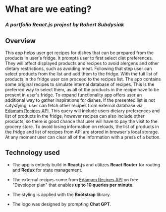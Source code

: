 # What are we eating? 
### _A portfolio **React.js** project by Robert Subdysiak_

## Overview

This app helps user get recipes for dishes that can be prepared from the products in user's fridge.
It prompts user to first select diet preferences. They will affect displayed products and recipes to avoid alergens and other dietary restrictions, such as avoiding meat.
Following that step user can select products from the list and add them to the fridge.
With the full list of products in the fridge user can proceed to the recipes list. The app contains some original recipes to simulate internal database of recipes. This is the preferred way to select them, as all of the products in the recipe have to be present in user's fridge.
To expand functionality app offers user an additional way to gather inspirations for dishes. If the presented list is not satysfying, user can fetch other recipes from external database via [Edamam Recipes API](https://www.edamam.com/). This query will include users dietary preferences and list of products in the fridge, however recipes can also include other products, so there is good chance that user will have to pay the visit to the grocery store.
To avoid losing information on reloads, the list of products in the fridge and list of recipes from API are stored in browser's local storage. At any moment user can clear all of the information with a press of a button.

## Technology used

* The app is entirely build in **React.js** and utilizes **React Router** for routing and **Redux** for state management.
* The external recipes come from [Edamam Recipes API](https://www.edamam.com/) on free "Developer plan" that enables **up to 10 queries per minute**.

* The styling is applied with the **Bootstrap** library.
* The logo was designed by prompting **Chat GPT**.

